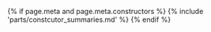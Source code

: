 {% if page.meta and page.meta.constructors %}
{% include 'parts/constcutor_summaries.md' %}
{% endif %}
